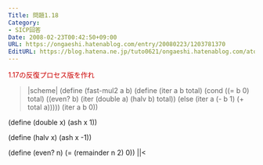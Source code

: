 ```yaml
---
Title: 問題1.18
Category:
- SICP回答
Date: 2008-02-23T00:42:50+09:00
URL: https://ongaeshi.hatenablog.com/entry/20080223/1203781370
EditURL: https://blog.hatena.ne.jp/tuto0621/ongaeshi.hatenablog.com/atom/entry/6435922169449193130
---
```


<span style="color:#CC0000;">1.17の反復プロセス版を作れ</span>

>|scheme|
(define (fast-mul2 a b)
  (define (iter a b total)
    (cond ((= b 0) total)
	  ((even? b) (iter (double a) (halv b) total))
	  (else (iter a (- b 1) (+ total a)))))
  (iter a b 0))
  
(define (double x) (ash x 1))

(define (halv x) (ash x -1))

(define (even? n) (= (remainder n 2) 0))
||<
